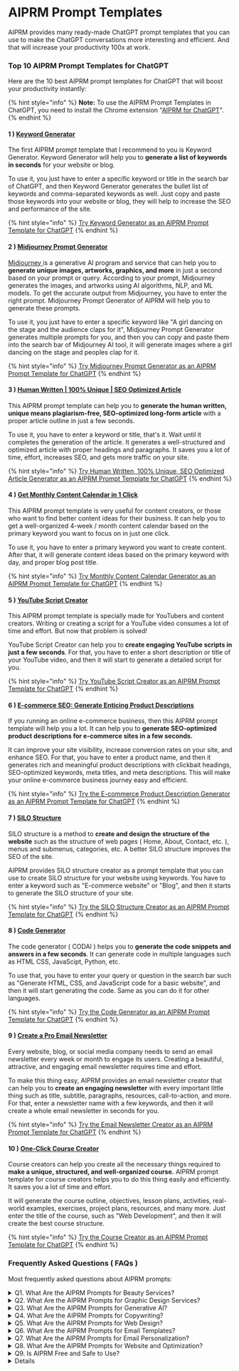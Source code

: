 # AIPRM Prompt Templates

AIPRM provides many ready-made ChatGPT prompt templates that you can use to make the ChatGPT conversations more interesting and efficient. And that will increase your productivity 100x at work.

### Top 10 AIPRM Prompt Templates for ChatGPT <a href="#viewer-80vcu" id="viewer-80vcu"></a>

Here are the 10 best AIPRM prompt templates for ChatGPT that will boost your productivity instantly:

{% hint style="info" %}
**Note:** To use the AIPRM Prompt Templates in ChatGPT, you need to install the Chrome extension "[AIPRM for ChatGPT](https://chrome.google.com/webstore/detail/aiprm-for-chatgpt/ojnbohmppadfgpejeebfnmnknjdlckgj)".
{% endhint %}

#### 1 ) [Keyword Generator](https://app.aiprm.com/prompts/1782544363721854976/keyword-generator) <a href="#viewer-fn9b3" id="viewer-fn9b3"></a>

The first AIPRM prompt template that I recommend to you is Keyword Generator. Keyword Generator will help you to **generate a list of keywords in seconds** for your website or blog.

To use it, you just have to enter a specific keyword or title in the search bar of ChatGPT, and then Keyword Generator generates the bullet list of keywords and comma-separated keywords as well. Just copy and paste those keywords into your website or blog, they will help to increase the SEO and performance of the site.

{% hint style="info" %}
[Try Keyword Generator as an AIPRM Prompt Template for ChatGPT](https://app.aiprm.com/prompts/1782544363721854976/keyword-generator/try)
{% endhint %}

#### 2 ) [Midjourney Prompt Generator](https://app.aiprm.com/prompts/1783928876351885312/midjourney-prompt-generator) <a href="#viewer-d5p3b" id="viewer-d5p3b"></a>

[Midjourney ](https://www.midjourney.com/)is a generative AI program and service that can help you to **generate unique images, artworks, graphics, and more** in just a second based on your prompt or query. According to your prompt, Midjourney generates the images, and artworks using AI algorithms, NLP, and ML models. To get the accurate output from Midjourney, you have to enter the right prompt. Midjourney Prompt Generator of AIPRM will help you to generate these prompts.

To use it, you just have to enter a specific keyword like "A girl dancing on the stage and the audience claps for it", Midjourney Prompt Generator generates multiple prompts for you, and then you can copy and paste them into the search bar of Midjourney AI tool, it will generate images where a girl dancing on the stage and peoples clap for it.

{% hint style="info" %}
[Try Midjourney Prompt Generator as an AIPRM Prompt Template for ChatGPT](https://app.aiprm.com/prompts/1783928876351885312/midjourney-prompt-generator/try)
{% endhint %}

#### 3 ) [Human Written | 100% Unique | SEO Optimized Article](https://app.aiprm.com/prompts/1784224785543462912/human-written-or100percent-unique-orseo-optimized-article) <a href="#viewer-d4m4f" id="viewer-d4m4f"></a>

This AIPRM prompt template can help you to **generate the human written, unique means plagiarism-free, SEO-optimized long-form article** with a proper article outline in just a few seconds.

To use it, you have to enter a keyword or title, that's it. Wait until it completes the generation of the article. It generates a well-structured and optimized article with proper headings and paragraphs. It saves you a lot of time, effort, increases SEO, and gets more traffic on your site.

{% hint style="info" %}
[Try Human Written, 100% Unique, SEO Optimized Article Generator as an AIPRM Prompt Template for ChatGPT](https://app.aiprm.com/prompts/1784224785543462912/human-written-or100percent-unique-orseo-optimized-article/try)
{% endhint %}

#### 4 ) [Get Monthly Content Calendar in 1 Click](https://app.aiprm.com/prompts/1784450454512730112/get-monthly-content-calendar-in-1-click) <a href="#viewer-89gb6" id="viewer-89gb6"></a>

This AIPRM prompt template is very useful for content creators, or those who want to find better content ideas for their business. It can help you to get a well-organized 4-week / month content calendar based on the primary keyword you want to focus on in just one click.

To use it, you have to enter a primary keyword you want to create content. After that, it will generate content ideas based on the primary keyword with day, and proper blog post title.

{% hint style="info" %}
[Try Monthly Content Calendar Generator as an AIPRM Prompt Template for ChatGPT](https://app.aiprm.com/prompts/1784450454512730112/get-monthly-content-calendar-in-1-click/try)
{% endhint %}

#### 5 ) [YouTube Script Creator](https://app.aiprm.com/prompts/1782552828389359616/youtube-script-creator) <a href="#viewer-aq3q7" id="viewer-aq3q7"></a>

This AIPRM prompt template is specially made for YouTubers and content creators. Writing or creating a script for a YouTube video consumes a lot of time and effort. But now that problem is solved!

YouTube Script Creator can help you to **create engaging YouTube scripts in just a few seconds**. For that, you have to enter a short description or title of your YouTube video, and then it will start to generate a detailed script for you.

{% hint style="info" %}
&#x20;[Try YouTube Script Creator as an AIPRM Prompt Template for ChatGPT](https://app.aiprm.com/prompts/1782552828389359616/youtube-script-creator/try)
{% endhint %}

#### 6 ) [E-commerce SEO: Generate Enticing Product Descriptions](https://app.aiprm.com/prompts/1783964797226971136/e-commerce-seo-generate-enticing-product-descriptions) <a href="#viewer-c9v6c" id="viewer-c9v6c"></a>

If you running an online e-commerce business, then this AIPRM prompt template will help you a lot. It can help you to **generate SEO-optimized product descriptions for e-commerce sites in a few seconds.**

It can improve your site visibility, increase conversion rates on your site, and enhance SEO. For that, you have to enter a product name, and then it generates rich and meaningful product descriptions with clickbait headings, SEO-optimized keywords, meta titles, and meta descriptions. This will make your online e-commerce business journey easy and efficient.

{% hint style="info" %}
[Try the E-commerce Product Description Generator as an AIPRM Prompt Template for ChatGPT](https://app.aiprm.com/prompts/1783964797226971136/e-commerce-seo-generate-enticing-product-descriptions/try)
{% endhint %}

#### 7 ) [SILO Structure](https://app.aiprm.com/prompts/1783094852561670144/silo-structure)

SILO structure is a method to **create and design the structure of the website** such as the structure of web pages ( Home, About, Contact, etc. ), menus and submenus, categories, etc. A better SILO structure improves the SEO of the site.

AIPRM provides SILO structure creator as a prompt template that you can use to create SILO structure for your website using keywords. You have to enter a keyword such as "E-commerce website" or "Blog", and then it starts to generate the SILO structure of your site.

{% hint style="info" %}
[Try the SILO Structure Creator as an AIPRM Prompt Template for ChatGPT](https://app.aiprm.com/prompts/1783094852561670144/silo-structure/try)
{% endhint %}

#### 8 ) [Code Generator](https://app.aiprm.com/prompts/1788878358659198976/code-generator) <a href="#viewer-e63m3" id="viewer-e63m3"></a>

The code generator ( CODAI ) helps you to **generate the code snippets and answers in a few seconds**. It can generate code in multiple languages such as HTML CSS, JavaScipt, Python, etc.

To use that, you have to enter your query or question in the search bar such as "Generate HTML, CSS, and JavaScript code for a basic website", and then it will start generating the code. Same as you can do it for other languages.

{% hint style="info" %}
[Try the Code Generator as an AIPRM Prompt Template for ChatGPT](https://app.aiprm.com/prompts/1788878358659198976/code-generator/try)
{% endhint %}

#### 9 ) [Create a Pro Email Newsletter](https://app.aiprm.com/prompts/1793746320780169216/create-a-pro-email-newsletter) <a href="#viewer-afn10" id="viewer-afn10"></a>

Every website, blog, or social media company needs to send an email newsletter every week or month to engage its users. Creating a beautiful, attractive, and engaging email newsletter requires time and effort.

To make this thing easy, AIPRM provides an email newsletter creator that can help you to **create an engaging newsletter** with every important little thing such as title, subtitle, paragraphs, resources, call-to-action, and more. For that, enter a newsletter name with a few keywords, and then it will create a whole email newsletter in seconds for you.

{% hint style="info" %}
[Try the Email Newsletter Creator as an AIPRM Prompt Template for ChatGPT](https://app.aiprm.com/prompts/1793746320780169216/create-a-pro-email-newsletter/try)
{% endhint %}

#### 10 ) [One-Click Course Creator](https://app.aiprm.com/prompts/1786373398000300032/one-click-course-creator) <a href="#viewer-18bea" id="viewer-18bea"></a>

Course creators can help you create all the necessary things required to **make a unique, structured, and well-organized course.** AIPRM prompt template for course creators helps you to do this thing easily and efficiently. It saves you a lot of time and effort.

It will generate the course outline, objectives, lesson plans, activities, real-world examples, exercises, project plans, resources, and many more. Just enter the title of the course, such as "Web Development", and then it will create the best course structure.

{% hint style="info" %}
[Try the Course Creator as an AIPRM Prompt Template for ChatGPT](https://app.aiprm.com/prompts/1786373398000300032/one-click-course-creator/try)
{% endhint %}

### Frequently Asked Questions ( FAQs ) <a href="#viewer-1vq5t" id="viewer-1vq5t"></a>

Most frequently asked questions about AIPRM prompts:

<details>

<summary>Q1. What Are the AIPRM Prompts for Beauty Services?</summary>

1. [Craft And Sell Your Organic Beauty Products](https://www.aiprm.com/prompts/marketing/products/1785249149705523200/)
2. [Target audiences with Products](https://www.aiprm.com/prompts/marketing/products/1900102/)
3. [Write a Pitch with the "PPPP" Method](https://www.aiprm.com/prompts/marketing/products/1796086374173237248/)
4. [Perfect Product Reviews](https://www.aiprm.com/prompts/marketing/products/1802050170440122368/)
5. [Customer Journey Creator](https://app.aiprm.com/prompts/1786675501948203008)
6. [E-Commerce SEO: Generate Product Descriptions](https://app.aiprm.com/prompts/1783964797226971136)
</details>

<details>
<summary>Q2. What Are the AIPRM Prompts for Graphic Design Services?</summary>

1. [UX/UI Design Assistance and Idea Generator](https://www.aiprm.com/prompts/applications/design/1792794564965429248/)
2. [Create a Logo in 1 Min](https://www.aiprm.com/prompts/generative/midjourney/1797344850463686656/)
3. [Creative Logo Design](https://www.aiprm.com/prompts/copywriting/accounting/1847373598286422016/)
4. [Design Your Graphic Just Using Title](https://www.aiprm.com/prompts/unsure/design/1832371959003086848/)
</details>

<details>
<summary>Q3. What Are the AIPRM Prompts for Generative AI?</summary>

1. [Midjourney Prompt Generator](https://www.aiprm.com/prompts/generative/midjourney/1783928876351885312/)
2. [Stable Diffusion Prompt Generator](https://www.aiprm.com/prompts/generative/stable-diffusion/1785519285175848960/)
3. [Create an Image with ChatGPT](https://www.aiprm.com/prompts/generative/midjourney/1794690749615566848/)
4. [AI Image Prompt Generator](https://www.aiprm.com/prompts/generative/stable-diffusion/1812088835618897920/)
5. [Make AI Images with Leonardo AI 2.0](https://www.aiprm.com/prompts/generative/stable-diffusion/1826203933207695360/)
</details>

<details>
<summary>Q4. What Are the AIPRM Prompts for Copywriting?</summary>

1. [Yoast SEO Optimized Content Writer](https://www.aiprm.com/prompts/copywriting/writing/1785987336174305280/)
2. [Write Best Article to Rank on Google](https://www.aiprm.com/prompts/copywriting/writing/1784184571873726464/)
3. [Human Written | 100% Unique | SEO Optimized Article](https://www.aiprm.com/prompts/seo/writing/1784224785543462912/)
4. [Write a Complete Book in One Click](https://www.aiprm.com/prompts/copywriting/writing/1783814696437276672/)
5. [YouTube Script Creator](https://www.aiprm.com/prompts/copywriting/script-writing/1782552828389359616/)
6. [SEO Meta Title and Meta Description](https://www.aiprm.com/prompts/seo/writing/1791807701295300608/)
7. [Short Story Generator](https://www.aiprm.com/prompts/copywriting/script-writing/1782554965269803008/)
8. [Captions - Hashtags - Tags Generator](https://www.aiprm.com/prompts/copywriting/call-to-action/1782916390777524224/)
9. [Catchy SEO Descriptions](https://www.aiprm.com/prompts/copywriting/accounting/1847942704014315520/)
10. [Best Translator - Translate Any Language](https://www.aiprm.com/prompts/copywriting/improve/1793453622009520128/)
</details>

<details>
<summary>Q5. What Are the AIPRM Prompts for Web Design?</summary>
1. [UX/UI Design Assistance and Idea Generator](https://www.aiprm.com/prompts/applications/design/1792794564965429248/)
2. [The Ultimate UX Case Study Creator](https://www.aiprm.com/prompts/applications/design/1793229671232696320/)
3. [Website Color Palettes Generator from Topic](https://www.aiprm.com/prompts/unsure/design/1791939495030161408/)
4. [Design System Components Documentation](https://www.aiprm.com/prompts/unsure/design/1793246836560228352/)
5. [Design Your Graphic Just Using Title](https://www.aiprm.com/prompts/unsure/design/1832371959003086848/)
</details>

<details>
<summary>Q6. What Are the AIPRM Prompts for Email Templates?</summary>

1. [Proven Email Templates: Boost Your Sales Now](https://www.aiprm.com/prompts/copywriting/marketing/1784253913449623552/)
2. [Easy Email Template for External Link-Building Approach](https://www.aiprm.com/prompts/seo/link-building/1789289010255093760/)
3. [Invoice Email Template](https://www.aiprm.com/prompts/copywriting/improve/1800441565416787968/)
</details>

<details>
<summary>Q7. What Are the AIPRM Prompts for Email Personalization?</summary>
  
1. [Best Email Corrector for Professionals](https://www.aiprm.com/prompts/productivity/plan/1788626052948692992/)
2. [Crushing Email Personalization for Cold Contact](https://www.aiprm.com/prompts/copywriting/outreach/1800109336450822144/)
3. [Get Eye-Catching Emails for Promoting Any Thing](https://www.aiprm.com/prompts/copywriting/marketing/1787309748325179392/)
4. [Polish Up Your Emails Before Hitting](https://www.aiprm.com/prompts/productivity/plan/1791150631067848704/)
5. [Personal Email Assistant](https://www.aiprm.com/prompts/productivity/summarize/1799408309091168256/)
6. [Rewrite Email](https://www.aiprm.com/prompts/productivity/respond/1796816388074246144/)
7. [Cold Emails for Your Prospects](https://www.aiprm.com/prompts/copywriting/outreach/1785998296721125376/)
8. [Eye-Catching Product Pitch for Email and Social Media Campaigns](https://www.aiprm.com/prompts/seo/outreach/1784611819508457472/)
9. [Email Response Bot](https://www.aiprm.com/prompts/productivity/respond/1797272989834936320/)
10. [Email Subject Lines Creator](https://www.aiprm.com/prompts/copywriting/subject-lines/1804986828785442816/)
</details>

<details>
<summary>Q8. What Are the AIPRM Prompts for Website and Optimization?</summary>
1. [Analyze the Website Summerize](https://www.aiprm.com/prompts/productivity/summarize/1785892679553650688/)
2. [Website SILO Structure Generator](https://www.aiprm.com/prompts/seo/ideation/1783094852561670144/)
3. [Analyze the Website URL and Report All the Key Points Concisely](https://www.aiprm.com/prompts/productivity/summarize/1788022581530726400/)
4. [UX/UI Design Assistance and Idea Generator](https://www.aiprm.com/prompts/applications/design/1792794564965429248/)
5. [Optimize Your Website SEO in One Click](https://app.aiprm.com/prompts/1785360358270296064)
6. [SEO Meta Title and Meta Description](https://www.aiprm.com/prompts/seo/writing/1791807701295300608/)
7. [Website Layout](https://www.aiprm.com/prompts/seo/ideation/1782542392294109184/)
8. [Human Written | 100% Unique | SEO Optimized Article](https://www.aiprm.com/prompts/seo/writing/1833156383404064768/)
9. [Website SEO Keyword Strategy](https://app.aiprm.com/prompts/1000102)
10. [Keyword Generator](https://app.aiprm.com/prompts/1782544363721854976)
</details>


<details>
<summary>Q9. Is AIPRM Free and Safe to Use?</summary>
  
Yes, AIPRM Chrome Extensions is free to use and access all the prompt templates through ChatGPT. It is completely safe and secure to use for your daily tasks.
</details>

<details>
